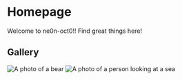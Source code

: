 <link rel="stylesheet" href="https://oct0ads.netlify.app/style.css">

# Homepage
Welcome to ne0n-oct0!! Find great things here!

## Gallery
![A photo of a bear](https://placebear.com/g/512/512.jpg)
![A photo of a person looking at a sea](https://picsum.photos/id/203/512/512.jpg)

<div class="ad"></div>
